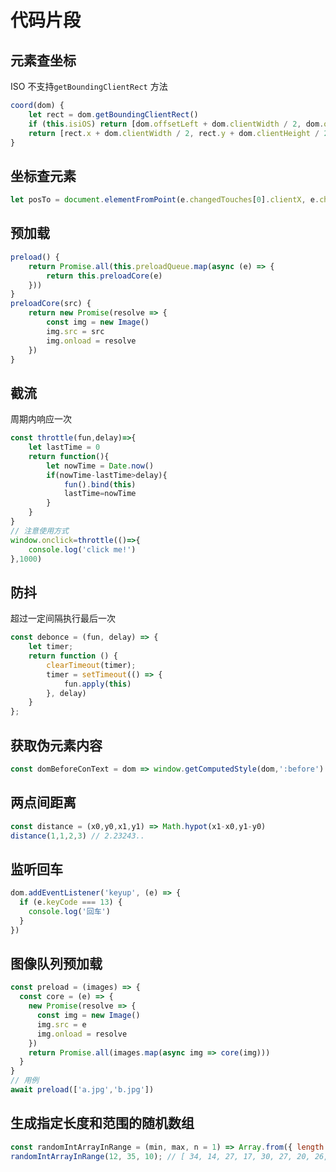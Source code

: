 # 代码片段

## 元素查坐标
ISO 不支持`getBoundingClientRect` 方法
```javascript
coord(dom) {
    let rect = dom.getBoundingClientRect()
    if (this.isiOS) return [dom.offsetLeft + dom.clientWidth / 2, dom.offsetTop + dom.clientHeight / 2]
    return [rect.x + dom.clientWidth / 2, rect.y + dom.clientHeight / 2]
}
```

## 坐标查元素
```javascript
let posTo = document.elementFromPoint(e.changedTouches[0].clientX, e.changedTouches[0].clientY).getAttribute('data-pos')
```

## 预加载
```javascript
preload() {
    return Promise.all(this.preloadQueue.map(async (e) => {
        return this.preloadCore(e)
    }))
}
preloadCore(src) {
    return new Promise(resolve => {
        const img = new Image()
        img.src = src
        img.onload = resolve
    })
}
```

## 截流
周期内响应一次

```javascript
const throttle(fun,delay)=>{
    let lastTime = 0
    return function(){
        let nowTime = Date.now()
        if(nowTime-lastTime>delay){
            fun().bind(this)
            lastTime=nowTime
        }
    }
}
// 注意使用方式
window.onclick=throttle(()=>{
    console.log('click me!')
},1000)
```

## 防抖
超过一定间隔执行最后一次
```javascript
const debonce = (fun, delay) => {
    let timer;
    return function () {
        clearTimeout(timer);
        timer = setTimeout(() => {
            fun.apply(this)
        }, delay)
    }
};
```

## 获取伪元素内容

```JavaScript
const domBeforeConText = dom => window.getComputedStyle(dom,':before')
```

## 两点间距离
```JavaScript
const distance = (x0,y0,x1,y1) => Math.hypot(x1-x0,y1-y0)
distance(1,1,2,3) // 2.23243..
```

## 监听回车
```JavaScript
dom.addEventListener('keyup', (e) => {
  if (e.keyCode === 13) {
    console.log('回车')
  }
})
```

## 图像队列预加载
```JavaScript
const preload = (images) => {
  const core = (e) => {
    new Promise(resolve => {
      const img = new Image()
      img.src = e
      img.onload = resolve
    })
    return Promise.all(images.map(async img => core(img)))
  }
}
// 用例
await preload(['a.jpg','b.jpg'])
```

## 生成指定长度和范围的随机数组
```JavaScript
const randomIntArrayInRange = (min, max, n = 1) => Array.from({ length: n }, () => Math.floor(Math.random() * (max - min + 1)) + min);
randomIntArrayInRange(12, 35, 10); // [ 34, 14, 27, 17, 30, 27, 20, 26, 21, 14 ]
```
